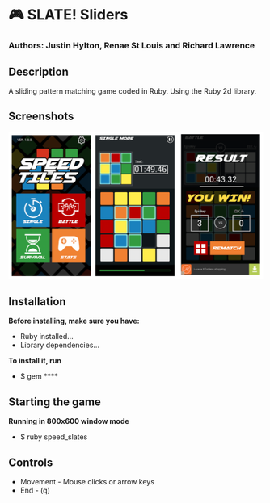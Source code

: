 <!--<style>#classes-title1{color:#261E1C;}</style>
<style>#classes-title2{color:#CC613B;}</style>
<style>#author-title1{color:#EE811E;}</style>
<style>#author-title2{color:#B90000;}</style>
<style>#author-title3{color:#359B2C;}</style>
<style>.code-commands{color:red;}</style>-->

# :video_game: <span id="game-title1">SLATE!</span> <span id="game-title2">Sliders</span>

### Authors: <span id="author-title1">Justin Hylton</span>, <span id="author-title2">Renae St Louis</span> and <span id="author-title3">Richard Lawrence</span>

## Description
A sliding pattern matching game coded in Ruby.  Using the Ruby 2d library.

## Screenshots

<div align="center">

![](resources/github/screenshots.png)

</div>

## Installation

**Before installing, make sure you have:**

* Ruby installed...
* Library dependencies...

**To install it, run**

* <span class="code-commands">$ gem ****</span>

## Starting the game

**Running in 800x600 window mode**

* <span class="code-commands">$ ruby speed_slates</span>

## Controls

* Movement - Mouse clicks or arrow keys
* End - (q)